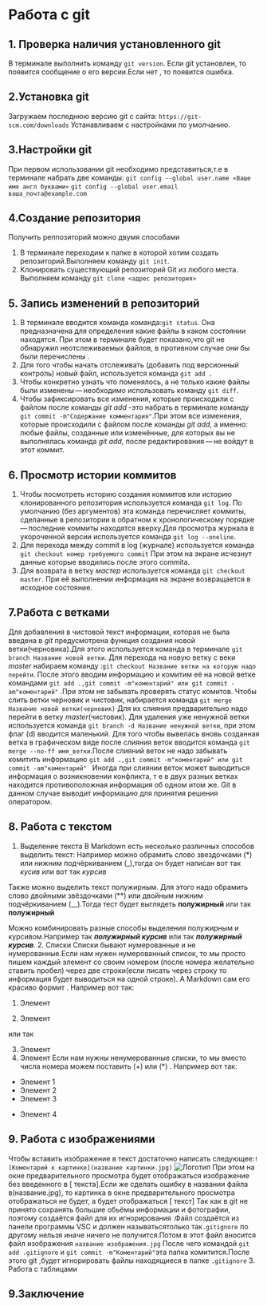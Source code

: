 # Работа с git
## 1. Проверка наличия установленного git
В терминале выполнить команду `git version`. Если git установлен, то появится сообщение о его версии.Если нет , то появится ошибка.
## 2.Установка git
Загружаем последнюю версию git  с сайта:
`https://git-scm.com/downloads`
Устанавливаем с настройками по умолчанию.
## 3.Настройки git
При первом использовании git необходимо представиться,т.е в терминале набрать две команды:
`git config --global user.name «Ваше имя англ буквами»`
`git config --global user.email ваша_почта@example.com`
## 4.Создание репозитория
Получить реппозиторий можно двумя способами
1. В терминале переходим к папке в которой хотим создать репозиторий.Выполняем команду `git init`.
2. Клонировать существующий репозиторий Git из любого места.
Выполняем команду `git clone <адрес репозитория>`
## 5. Запись изменений в репозиторий 
1. В терминале вводится команда команда:`git status`. Она предназначена для определения какие файлы в каком состоянии находятся. При этом в терминале будет показано,что git не обнаружил неотслеживаемых файлов, в противном случае они бы были перечислены .
2. Для того чтобы начать отслеживать (добавить под версионный контроль) новый файл, используется команда `git add .`
3. Чтобы конкретно узнать что поменялось, а не только какие файлы были изменены — необходимо использовать команду  `git diff`.
4. Чтобы зафиксировать все  изменения, которые происходили с файлом после команды  *git add* -это набрать в терминале команду `git commit -m"Содержание комментария"`.При этом все  изменения, которые происходили с файлом после команды *git add*, а именно: любые файлы, созданные или изменённые, для которых вы не выполнялась команда *git add*, после редактирования — не войдут в этот коммит.
## 6. Просмотр истории коммитов
1. Чтобы посмотреть историю  создания коммитов или историю клонированного репозитория используется команда `git log`.
По умолчанию (без аргументов) эта команда перечисляет коммиты, сделанные в репозитории в обратном к хронологическому порядке — последние коммиты находятся вверху.Для просмотра журнала в укороченной версии используется команда `git log --oneline`.
 2. Для перехода между commit в log (журнале) используется команда `git checkout номер требуемого commit`
 При этом на экране исчезнут данные которые вводились после этого commita.
 3. Для возврата в ветку *мастер* используется команда `git checkout master`. При её выполнении информация на экране возвращается в исходное состояние.
 ## 7.Работа с ветками
 Для добавления в чистовой текст информации, которая не была введена в *git* предусмотрена функция создания новой ветки(черновика).Для этого используется команда в терминале `git branch Название новой ветки`. Для перехода на новую ветку с веки *master* набираем команду :`git checkout Название ветки на которую надо перейти`.
 После этого вводим информацию и комитим её на новой ветке командами `git add .,git commit -m"коментарий" или git commit -am"коментарий"` .При этом не забывать проверять статус комитов. Чтобы слить ветки черновик и чистовик, набирается команда `git merge Название новой ветки(черновик)` Для их слияния предварительно надо перейти в ветку *master*(чистовик).
 Для удаления уже ненужной ветки используется команда `git branch -d Название ненужной ветки`, при этом флаг (d) вводится маленький. 
 Для того чтобы вывелась вновь созданная ветка в графическом виде после слияния веток вводится команда `git merge --no-ff имя_ветки`.После слияний веток не надо забывать комитить информацию `git add .,git commit -m"коментарий" или git commit -am"коментарий" `
 Иногда при слиянии веток может выводиться информация о возникновении конфликта, т е в двух разных ветках находится противоположная информация об одном итом же. Git в данном случае выводит информацию для принятия решения оператором.
 ## 8. Работа с текстом
 1. Выделение текста
 В Markdown есть несколько различных способов выделить текст:
 Например можно обрамить слово звездочками (*) или нижним подчёркиванием (_),тогда он будет написан вот так *кусив* или вот так _курсив_

 Также можно выделить текст полужирным. Для этого надо обрамить слово двойными звёздочками (**) или двойным нижним подчёркиванием (__).Тогда тест будет выглядеть  **полужирный** или так __полужирный__ 

 Можно комбинировать разные способы выделения полужирным и курсивом.Например так *__полужирный курсив__* или так _**полужирный курсив**_.
 2. Списки
 Списки бывают нумерованные и не нумерованные.Если нам нужен нумерованный список, то мы просто пишем каждый элемент со своим номером (после номера желательно ставить пробел) через две строки(если писать через строку то информация будет выводиться на одной строке). А Markdown  сам его красиво формит . Например вот так:
 1. Элемент

 2. Элемент

 или так 

 3. Элемент
 4. Элемент
 Если нам нужны ненумерованные списки, то мы вместо числа номера можем поставить (+) или (*) . Например вот так: 
 + Элемент 1 
 + Элемент 2
 + Элемент 3
 * Элемент 4

 ## 9. Работа с изображениями
 Чтобы вставить изображение в текст достаточно написать следующее:`![Коментарий к картинке](название картинки.jpg)`
![Логотип](Git-01.jpg)
При этом на окне предварительного просмотра будет отображаться изображение без введенного в [ текста].Если же сделать ошибку в названии файла в(название.jpg), то картинка в окне предварительного просмотра отображаться не будет, а будет отображаться [ текст]
Так как в git не принято сохранять большие обьёмы информации и фотографии, поэтому создаётся файл для их игнорирования .Файл создаётся из панели программы VSC и должен называтьсятолько так`.gitignore`  по другому нельзя иначе ничего не получится.Потом в этот файл вносится файл изображения `название изображения.jpg` После чего командой `git add .gitignore` и `git commit -m"Коментарий"`эта папка комитится.После этого git ,будет игнорировать файлы находящиеся в папке `.gitignore`
 3. Работа с таблицами
 ## 9.Заключение